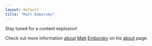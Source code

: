 ```yaml
---
layout: default
title: "Matt Emborsky"
---
```

Stay tuned for a content explosion!

Check out more information [about](/about/ "about memborsky") [Matt](https://github.com/memborsky "memborsky on github") [Emborsky](https://twitter.com/memborsky) on his [about](/about/ "about memborsky") page.